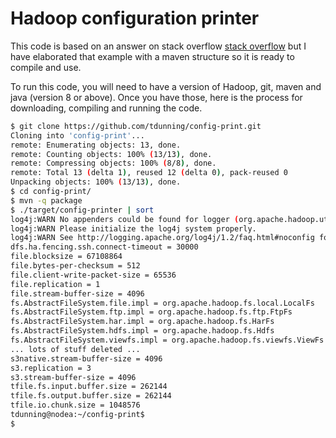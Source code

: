 # Hadoop configuration printer

This code is based on an answer on stack overflow [stack overflow](https://stackoverflow.com/questions/12774988/how-do-i-print-hadoop-properties-in-command-line) but I have elaborated that example with a maven structure so it is ready to compile and use.

To run this code, you will need to have a version of Hadoop, git, maven and java (version 8 or above). 
Once you have those, here is the process for downloading, compiling and running the code.

```bash
$ git clone https://github.com/tdunning/config-print.git
Cloning into 'config-print'...
remote: Enumerating objects: 13, done.
remote: Counting objects: 100% (13/13), done.
remote: Compressing objects: 100% (8/8), done.
remote: Total 13 (delta 1), reused 12 (delta 0), pack-reused 0
Unpacking objects: 100% (13/13), done.
$ cd config-print/
$ mvn -q package
$ ./target/config-printer | sort
log4j:WARN No appenders could be found for logger (org.apache.hadoop.util.Shell).
log4j:WARN Please initialize the log4j system properly.
log4j:WARN See http://logging.apache.org/log4j/1.2/faq.html#noconfig for more info.
dfs.ha.fencing.ssh.connect-timeout = 30000
file.blocksize = 67108864
file.bytes-per-checksum = 512
file.client-write-packet-size = 65536
file.replication = 1
file.stream-buffer-size = 4096
fs.AbstractFileSystem.file.impl = org.apache.hadoop.fs.local.LocalFs
fs.AbstractFileSystem.ftp.impl = org.apache.hadoop.fs.ftp.FtpFs
fs.AbstractFileSystem.har.impl = org.apache.hadoop.fs.HarFs
fs.AbstractFileSystem.hdfs.impl = org.apache.hadoop.fs.Hdfs
fs.AbstractFileSystem.viewfs.impl = org.apache.hadoop.fs.viewfs.ViewFs
... lots of stuff deleted ...
s3native.stream-buffer-size = 4096
s3.replication = 3
s3.stream-buffer-size = 4096
tfile.fs.input.buffer.size = 262144
tfile.fs.output.buffer.size = 262144
tfile.io.chunk.size = 1048576
tdunning@nodea:~/config-print$ 
$
```